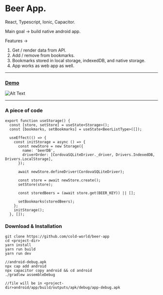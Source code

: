 # Beer App.

React, Typescript, Ionic, Capacitor.

Main goal -> build native android app.

Features ->

1. Get / render data from API.
2. Add / remove from bookmarks.
3. Bookmarks stored in local storage, indexedDB, and native storage.
4. App works as web app as well.

---

### [Demo](https://cold-world.github.io/beer-app/)

![Alt Text](https://i.ibb.co/74GMmpQ/2.gif)

---

### A piece of code

```
export function useStorage() {
  const [store, setStore] = useState<Storage>();
  const [bookmarks, setBookmarks] = useState<BeerListType>([]);

  useEffect(() => {
    const initStorage = async () => {
      const newStore = new Storage({
        name: 'beerDB',
        driverOrder: [CordovaSQLiteDriver._driver, Drivers.IndexedDB, Drivers.LocalStorage],
      });

      await newStore.defineDriver(CordovaSQLiteDriver);

      const store = await newStore.create();
      setStore(store);

      const storedBeers = (await store.get(BEER_KEY)) || [];

      setBookmarks(storedBeers);
    };
    initStorage();
  }, []);
```

### Download & Installation

```shell
git clone https://github.com/cold-world/beer-app
cd <project-dir>
yarn install
yarn run build
yarn run dev

//android-debug.apk
npx cap add android
npx capacitor copy android && cd android
./gradlew assembleDebug

//file will be in <project-dir>android/app/build/outputs/apk/debug/app-debug.apk
```
